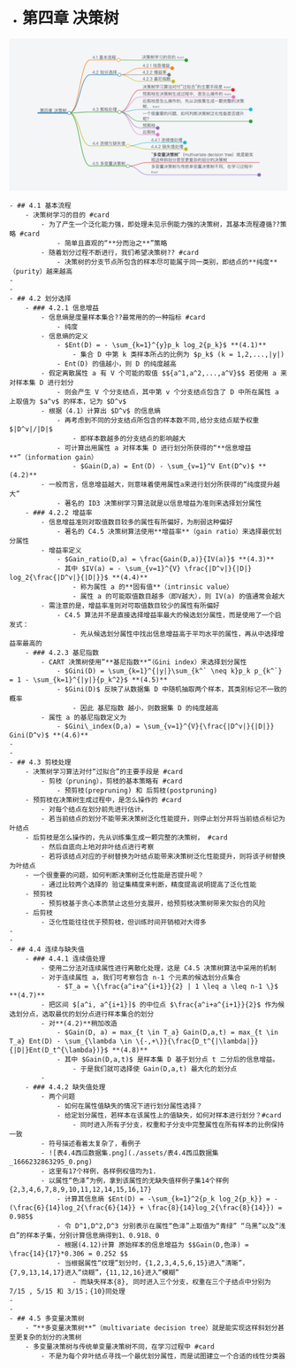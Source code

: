 - # 第四章 决策树 

![机器学习读书笔记-第四章](./assets/机器学习读书笔记-第四章.png)

	- ## 4.1 基本流程  
		- 决策树学习的目的 #card  
			- 为了产生一个泛化能力强，即处理未见示例能力强的决策树，其基本流程遵循??策略 #card  
				- 简单且直观的“**分而治之**”策略  
			- 随着划分过程不断进行，我们希望决策树?? #card  
				- 决策树的分支节点所包含的样本尽可能属于同一类别，即结点的**纯度**（purity）越来越高  
	-  
	-  
	- ## 4.2 划分选择  
		- ### 4.2.1 信息增益  
			- 信息熵是度量样本集合??最常用的的一种指标 #card  
				- 纯度  
			- 信息熵的定义  
				- $Ent(D) = - \sum_{k=1}^{y}p_k log_2{p_k}$ **(4.1)**  
					- 集合 D 中第 k 类样本所占的比例为 $p_k$ (k = 1,2,...,|y|)  
				- Ent(D) 的值越小，则 D 的纯度越高  
			- 假定离散属性 a 有 V 个可能的取值 $${a^1,a^2,...,a^V}$$ 若使用 a 来对样本集 D 进行划分  
				- 则会产生 V 个分支结点，其中第 v 个分支结点包含了 D 中所在属性 a 上取值为 $a^v$ 的样本，记为 $D^v$  
			- 根据（4.1）计算出 $D^v$ 的信息熵  
				- 再考虑到不同的分支结点所包含的样本数不同,给分支结点赋予权重 $|D^v|/|D|$  
					- 即样本数越多的分支结点的影响越大  
				- 可计算出用属性 a 对样本集 D 进行划分所获得的“**信息增益**”（information gain）  
					- $Gain(D,a) = Ent(D) - \sum_{v=1}^V Ent(D^v)$ **(4.2)**  
			- 一般而言，信息增益越大，则意味着使用属性a来进行划分所获得的“纯度提升越大”  
				- 著名的 ID3 决策树学习算法就是以信息增益为准则来选择划分属性  
		- ### 4.2.2 增益率  
			- 信息增益准则对取值数目较多的属性有所偏好，为削弱这种偏好  
				- 著名的 C4.5 决策树算法使用**增益率**（gain ratio）来选择最优划分属性  
			- 增益率定义  
				- $Gain_ratio(D,a) = \frac{Gain(D,a)}{IV(a)}$ **(4.3)**  
				- 其中 $IV(a) = - \sum_{v=1}^{V} \frac{|D^v|}{|D|} log_2{\frac{|D^v|}{|D|}}$ **(4.4)**  
					- 称为属性 a 的**固有值**（intrinsic value）  
					- 属性 a 的可能取值数目越多（即V越大），则 IV(a) 的值通常会越大  
			- 需注意的是，增益率准则对可取值数目较少的属性有所偏好  
				- C4.5 算法并不是直接选择增益率最大的候选划分属性，而是使用了一个启发式：  
					- 先从候选划分属性中找出信息增益高于平均水平的属性，再从中选择增益率最高的  
		- ### 4.2.3 基尼指数  
			- CART 决策树使用”**基尼指数**“（Gini index）来选择划分属性  
				- $Gini(D) = \sum_{k=1}^{|y|}\sum_{k^` \neq k}p_k p_{k^`} = 1 - \sum_{k=1}^{|y|}{p_k^2}$ **(4.5)**  
				- $Gini(D)$ 反映了从数据集 D 中随机抽取两个样本，其类别标记不一致的概率  
					- 因此 基尼指数 越小，则数据集 D 的纯度越高  
			- 属性 a 的基尼指数定义为  
				- $Gini\_index(D,a) = \sum_{v=1}^{V}{\frac{|D^v|}{|D|}} Gini(D^v)$ **(4.6)**  
	-  
	-  
	- ## 4.3 剪枝处理  
		- 决策树学习算法对付“过拟合”的主要手段是 #card  
			- 剪枝（pruning），剪枝的基本策略有 #card  
				- 预剪枝(prepruning) 和 后剪枝(postpruning)  
		- 预剪枝在决策树生成过程中，是怎么操作的 #card  
			- 对每个结点在划分前先进行估计，  
			- 若当前结点的划分不能带来决策树泛化性能提升，则停止划分并将当前结点标记为叶结点  
		- 后剪枝是怎么操作的，先从训练集生成一颗完整的决策树， #card  
			- 然后自底向上地对非叶结点进行考察  
			- 若将该结点对应的子树替换为叶结点能带来决策树泛化性能提升，则将该子树替换为叶结点  
		- 一个很重要的问题，如何判断决策树泛化性能是否提升呢？  
			- 通过比较两个选择的 验证集精度来判断，精度提高说明提高了泛化性能  
		- 预剪枝  
			- 预剪枝基于贪心本质禁止这些分支展开，给预剪枝决策树带来欠拟合的风险  
		- 后剪枝  
			- 泛化性能往往优于预剪枝，但训练时间开销相对大得多  
	-  
	-  
	- ## 4.4 连续与缺失值  
		- ### 4.4.1 连续值处理  
			- 使用二分法对连续属性进行离散化处理，这是 C4.5 决策树算法中采用的机制  
			- 对于连续属性 a，我们可考察包含 n-1 个元素的候选划分点集合  
				- $T_a = \{\frac{a^i+a^{i+1}}{2} | 1 \leq a \leq n-1 \}$ **(4.7)**  
			- 把区间 $[a^i, a^{i+1}]$ 的中位点 $\frac{a^i+a^{i+1}}{2}$ 作为候选划分点，选取最优的划分点进行样本集合的划分  
			- 对**(4.2)**稍加改造  
				- $Gain(D, a) = max_{t \in T_a} Gain(D,a,t) = max_{t \in T_a} Ent(D) - \sum_{\lambda \in \{-,+\}}{\frac{D_t^{|\lambda|}}{|D|}Ent(D_t^{\lambda})}$ **(4.8)**  
				- 其中 $Gain(D,a,t)$ 是样本集 D 基于划分点 t 二分后的信息增益。  
					- 于是我们就可选择使 Gain(D,a,t) 最大化的划分点  
			-  
		- ### 4.4.2 缺失值处理  
			- 两个问题  
				- 如何在属性值缺失的情况下进行划分属性选择？  
				- 给定划分属性，若样本在该属性上的值缺失，如何对样本进行划分？#card  
					- 同时进入所有子分支，权重和子分支中完整属性在所有样本的比例保持一致  
			- 符号描述看着太复杂了，看例子  
			- ![表4.4西瓜数据集.png](./assets/表4.4西瓜数据集_1666232863295_0.png)  
			- 这里有17个样例，各样例权值均为1.  
			- 以属性“色泽”为例，拿到该属性的无缺失值样例子集14个样例{2,3,4,6,7,8,9,10,11,12,14,15,16,17}  
				- 计算其信息熵 $Ent(D) = -\sum_{k=1}^2{p_k log_2{p_k}} = -(\frac{6}{14}log_2{\frac{6}{14}} + \frac{8}{14}log_2{\frac{8}{14}}) = 0.985$  
				- 令 D^1,D^2,D^3 分别表示在属性“色泽”上取值为“青绿” “乌黑”以及“浅白”的样本子集，分别计算信息熵得到1、0.918、0  
				- 根据(4.12)计算 原始样本的信息增益为 $$Gain(D,色泽) = \frac{14}{17}*0.306 = 0.252 $$  
				- 当根据属性“纹理”划分时，{1,2,3,4,5,6,15}进入“清晰”，{7,9,13,14,17}进入“烧糊”，{11,12,16}进入“模糊”  
					- 而缺失样本{8}, 同时进入三个分支，权重在三个子结点中分别为 7/15 , 5/15 和 3/15；{10}同处理  
	-  
	-  
	- ## 4.5 多变量决策树  
		- “**多变量决策树**”（multivariate decision tree）就是能实现这样斜划分甚至更复杂的划分的决策树  
		- 多变量决策树与传统单变量决策树不同，在学习过程中 #card  
			- 不是为每个非叶结点寻找一个最优划分属性，而是试图建立一个合适的线性分类器  